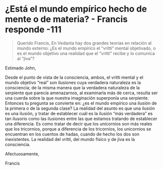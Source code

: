 # ¿Está el mundo empírico hecho de mente o de materia? - Francis responde -111

>Querido Francis, En Vedanta hay dos grandes teorías en relación al mundo externo: ¿Es el mundo empírico el “vritti” mental objetivado, o es el mundo objetivo una realidad que el “vritti” recibe y lo comunica al “jiva”?

Estimado John,

Desde el punto de vista de la consciencia, ambos, el vritti mental y el mundo objetivo “real” son ilusiones cuya verdadera naturaleza es la consciencia; de la misma manera que la verdadera naturaleza de la serpiente que parecía amenazarnos, al examinarla más de cerca, resulta ser una cuerda sobre la que nuestra imaginación superponía una serpiente. Entonces tu pregunta se convierte en: ¿es el mundo empírico una ilusión de la primera o de la segunda clase? La realidad del asunto es que una ilusión es una ilusión, y tratar de establecer cuál es la ilusión “más verdadera” es tan ilusorio como las ilusiones entre las que estamos tratando de establecer una diferencia. Es como tratar de decir que los unicornios son más reales que los tricornios, porque a diferencia de los tricornios, los unicornios se encuentran en los cuentos de hadas, cuando de hecho los dos son inexistentes. La realidad del vritti, del mundo físico y de jiva es la consciencia.

Afectuosamente,

Francis